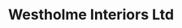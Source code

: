 ---
title: "Westholme Interiors Ltd"
url: /aberdeen/westholme-interiors-ltd/
shop: Raumausstattung
---
